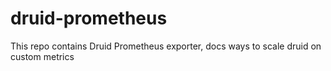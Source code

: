 # druid-prometheus
This repo contains Druid Prometheus exporter, docs ways to scale druid on custom metrics
